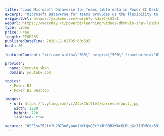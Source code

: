 ```yaml
---
title: "Load Microsoft Dataverse for Teams table data in Power BI Desktop"
excerpt: "Microsoft Dataverse for teams provides us the flexibility to prepare relational database tables. Now, let’s say we want to prepare further reporting based on Dataverse for Teams data. So, how can we do that? How can we load Microsoft Dataverse for Teams table data to Power BI Desktop? You will get to"
originalUrl: https://youtube.com/watch?v=AJokCht9IeI
webUrl: https://everyday.cc/powerbi/learning/videos/dhruvin-shah-load-microsoft-dataverse-for-teams-table-data-in-power-bi-desktop/
type: video
price: Free
length: PT6M28S
publishedDateTime: 2020-12-02T05:00:59Z
heat: 50

featuredContent: "<iframe width=\"800\" height=\"500\" frameborder=\"0\" src=\"https://www.youtube.com/embed/AJokCht9IeI\" allow=\"accelerometer; autoplay; encrypted-media; gyroscope; picture-in-picture\" allowfullscreen></iframe>"

provider:
  name: Dhruvin Shah
  domain: youtube.com

topics:
  - Power BI
  - Power BI Desktop

images:
  - url: https://i.ytimg.com/vi/AJokCht9IeI/maxresdefault.jpg
    width: 1280
    height: 720
    isCached: true

secured: "NSFEsw752fxfU20Z3u6ypAolhWtQvQErYidH0BBXWAcDLPLgGcIIH0MCd/59IiCEHJe2lqM2ZenMAf8d+8tBPdR6VGJytlWeQURtHtADX9KVopHIgDn+H47Y3x6CUFynIhc7djjq+v+LN6MpPLfNMujYDtGmJjTm9Pyqn2krWX200uSyYlscXJx7svjI0e6p8zQPvVvY/lLPNWUdTy0ikC1AcrkGN5vPgqnOqdIrVuNgCDK0wMcuV8NFowelS0Eo2twXVDowKNQlCCTldAqTUHHPX9FyukkoUvj9pzz+eTCZO/TjSqAAe/3zwwCYTkoqzcFBbXgX3g0vDW8jcyVIz9QtfFTEgSb5Q+yJl1ZAoSzg3Fwt5D6WRY3UN0AEw1GyfZxC0sNe0dI3ixQLwEwsmTV+ODB6IiKjqVAX1gaebA4=;V/hlUo48sPlEMb7JwBCpkg=="
---
```


